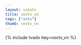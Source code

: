 ```yaml
--- 
layout: sieutv
title: vovtv_vn
tags: ["vntv"]
thumb: vovtv_vn
---
```

{% include tvadv key=vovtv_vn %}

